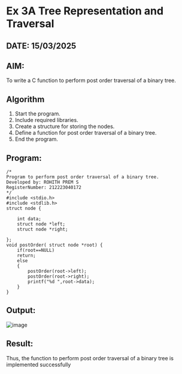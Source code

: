# Ex 3A Tree Representation and Traversal
## DATE: 15/03/2025
## AIM:
To write a C function to perform post order traversal of a binary tree.

## Algorithm
1. Start the program.
2. Include required libraries.
3. Create a structure for storing the nodes.
4. Define a function for post order traversal of a binary tree.
5. End the program.

## Program:
```
/*
Program to perform post order traversal of a binary tree.
Developed by: ROHITH PREM S
RegisterNumber: 212223040172  
*/
#include <stdio.h>
#include <stdlib.h>
struct node {
    
    int data;
    struct node *left;
    struct node *right;
  
};
void postOrder( struct node *root) {
    if(root==NULL)
    return;
    else
    {
        postOrder(root->left);
        postOrder(root->right);
        printf("%d ",root->data);
    }
}
```

## Output:

![image](https://github.com/user-attachments/assets/f5a1bbb0-ad56-448d-876c-2378a79beadf)

## Result:
Thus, the function to perform post order traversal of a binary tree is implemented successfully
